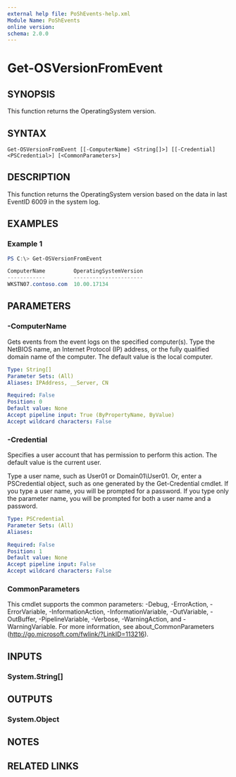 ```yaml
---
external help file: PoShEvents-help.xml
Module Name: PoShEvents
online version:
schema: 2.0.0
---
```


# Get-OSVersionFromEvent

## SYNOPSIS
This function returns the OperatingSystem version.

## SYNTAX

```
Get-OSVersionFromEvent [[-ComputerName] <String[]>] [[-Credential] <PSCredential>] [<CommonParameters>]
```

## DESCRIPTION
This function returns the OperatingSystem version based on the data in last EventID 6009 in the system log.

## EXAMPLES

### Example 1
```powershell
PS C:\> Get-OSVersionFromEvent

ComputerName         OperatingSystemVersion
------------         ----------------------
WKSTN07.contoso.com  10.00.17134
```

## PARAMETERS

### -ComputerName
Gets events from the event logs on the specified computer(s). Type the NetBIOS name, an Internet Protocol (IP) address,
or the fully qualified domain name of the computer. The default value is the local computer.

```yaml
Type: String[]
Parameter Sets: (All)
Aliases: IPAddress, __Server, CN

Required: False
Position: 0
Default value: None
Accept pipeline input: True (ByPropertyName, ByValue)
Accept wildcard characters: False
```

### -Credential
Specifies a user account that has permission to perform this action. The default value is the current user.

Type a user name, such as User01 or Domain01\User01. Or, enter a PSCredential object, such as one generated by
the Get-Credential cmdlet. If you type a user name, you will be prompted for a password. If you type only the
parameter name, you will be prompted for both a user name and a password.

```yaml
Type: PSCredential
Parameter Sets: (All)
Aliases:

Required: False
Position: 1
Default value: None
Accept pipeline input: False
Accept wildcard characters: False
```

### CommonParameters
This cmdlet supports the common parameters: -Debug, -ErrorAction, -ErrorVariable, -InformationAction, -InformationVariable, -OutVariable, -OutBuffer, -PipelineVariable, -Verbose, -WarningAction, and -WarningVariable. For more information, see about_CommonParameters (http://go.microsoft.com/fwlink/?LinkID=113216).

## INPUTS

### System.String[]

## OUTPUTS

### System.Object

## NOTES

## RELATED LINKS
